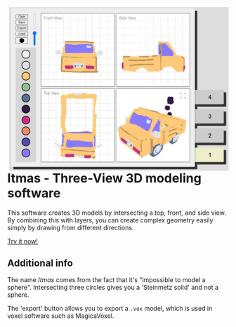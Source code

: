 <img src="images/screenshot.jpg" align="right" width="500" />

# Itmas - Three-View 3D modeling software

This software creates 3D models by intersecting a top, front, and side view. By combining this with layers, you can create complex geometry easily simply by drawing from different directions.

[Try it now!](https://tesseractc.at/itmas/)

## Additional info

The name *Itmas* comes from the fact that it's "impossible to model a sphere". Intersecting three circles gives you a 'Steinmetz solid' and not a sphere.

The 'export' button allows you to export a `.vox` model, which is used in voxel software such as MagicaVoxel.
